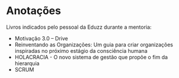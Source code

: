 # Anotações
Livros indicados pelo pessoal da Eduzz durante a mentoria:
- Motivação 3.0 – Drive
- Reinventando as Organizações: Um guia para criar organizações inspiradas no próximo estágio da consciência humana
- HOLACRACIA - O novo sistema de gestão que propõe o fim da hierarquia
- SCRUM
